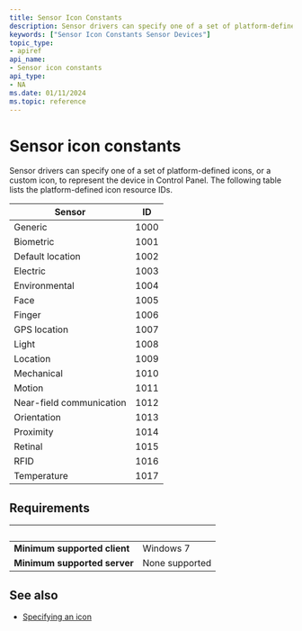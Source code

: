 ```yaml
---
title: Sensor Icon Constants
description: Sensor drivers can specify one of a set of platform-defined icons, or a custom icon, to represent the device in Control Panel. The following table lists the platform-defined icon resource IDs.
keywords: ["Sensor Icon Constants Sensor Devices"]
topic_type:
- apiref
api_name:
- Sensor icon constants
api_type:
- NA
ms.date: 01/11/2024
ms.topic: reference
---
```


# Sensor icon constants

Sensor drivers can specify one of a set of platform-defined icons, or a custom icon, to represent the device in Control Panel. The following table lists the platform-defined icon resource IDs.

| Sensor | ID |
|---|---|
| Generic | 1000 |
| Biometric | 1001 |
| Default location | 1002 |
| Electric | 1003 |
| Environmental | 1004 |
| Face | 1005 |
| Finger | 1006 |
| GPS location | 1007 |
| Light | 1008 |
| Location | 1009 |
| Mechanical | 1010 |
| Motion | 1011 |
| Near-field communication | 1012 |
| Orientation | 1013 |
| Proximity | 1014 |
| Retinal | 1015 |
| RFID | 1016 |
| Temperature | 1017 |

## Requirements

| &nbsp; | &nbsp; |
|---|---|
| **Minimum supported client** | Windows 7 |
| **Minimum supported server** | None supported |

## See also

- [Specifying an icon](./specifying-an-icon.md)
